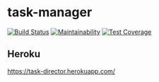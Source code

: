# task-manager

[![Build Status](https://travis-ci.org/Yorickov/project-lvl4-s195.svg?branch=master)](https://travis-ci.org/Yorickov/project-lvl4-s195)
[![Maintainability](https://api.codeclimate.com/v1/badges/96bd2cc9f4437bdd633e/maintainability)](https://codeclimate.com/github/Yorickov/project-lvl4-s195/maintainability)
[![Test Coverage](https://api.codeclimate.com/v1/badges/96bd2cc9f4437bdd633e/test_coverage)](https://codeclimate.com/github/Yorickov/project-lvl4-s195/test_coverage)

## Heroku

https://task-director.herokuapp.com/
